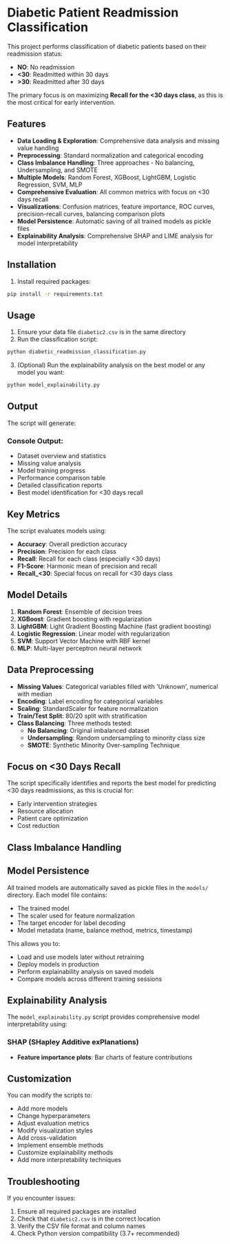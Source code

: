 # Diabetic Patient Readmission Classification

This project performs classification of diabetic patients based on their readmission status:
- **NO**: No readmission
- **<30**: Readmitted within 30 days  
- **>30**: Readmitted after 30 days

The primary focus is on maximizing **Recall for the <30 days class**, as this is the most critical for early intervention.

## Features

- **Data Loading & Exploration**: Comprehensive data analysis and missing value handling
- **Preprocessing**: Standard normalization and categorical encoding
- **Class Imbalance Handling**: Three approaches - No balancing, Undersampling, and SMOTE
- **Multiple Models**: Random Forest, XGBoost, LightGBM, Logistic Regression, SVM, MLP
- **Comprehensive Evaluation**: All common metrics with focus on <30 days recall
- **Visualizations**: Confusion matrices, feature importance, ROC curves, precision-recall curves, balancing comparison plots
- **Model Persistence**: Automatic saving of all trained models as pickle files
- **Explainability Analysis**: Comprehensive SHAP and LIME analysis for model interpretability

## Installation

1. Install required packages:
```bash
pip install -r requirements.txt
```

## Usage

1. Ensure your data file `diabetic2.csv` is in the same directory
2. Run the classification script:
```bash
python diabetic_readmission_classification.py
```

3. (Optional) Run the explainability analysis on the best model or any model you want:
```bash
python model_explainability.py
```

## Output

The script will generate:

### Console Output:
- Dataset overview and statistics
- Missing value analysis
- Model training progress
- Performance comparison table
- Detailed classification reports
- Best model identification for <30 days recall

## Key Metrics

The script evaluates models using:
- **Accuracy**: Overall prediction accuracy
- **Precision**: Precision for each class
- **Recall**: Recall for each class (especially <30 days)
- **F1-Score**: Harmonic mean of precision and recall
- **Recall_<30**: Special focus on recall for <30 days class

## Model Details

1. **Random Forest**: Ensemble of decision trees
2. **XGBoost**: Gradient boosting with regularization
3. **LightGBM**: Light Gradient Boosting Machine (fast gradient boosting)
4. **Logistic Regression**: Linear model with regularization
5. **SVM**: Support Vector Machine with RBF kernel
6. **MLP**: Multi-layer perceptron neural network

## Data Preprocessing

- **Missing Values**: Categorical variables filled with 'Unknown', numerical with median
- **Encoding**: Label encoding for categorical variables
- **Scaling**: StandardScaler for feature normalization
- **Train/Test Split**: 80/20 split with stratification
- **Class Balancing**: Three methods tested:
  - **No Balancing**: Original imbalanced dataset
  - **Undersampling**: Random undersampling to minority class size
  - **SMOTE**: Synthetic Minority Over-sampling Technique

## Focus on <30 Days Recall

The script specifically identifies and reports the best model for predicting <30 days readmissions, as this is crucial for:
- Early intervention strategies
- Resource allocation
- Patient care optimization
- Cost reduction

## Class Imbalance Handling

## Model Persistence

All trained models are automatically saved as pickle files in the `models/` directory. Each model file contains:
- The trained model
- The scaler used for feature normalization
- The target encoder for label decoding
- Model metadata (name, balance method, metrics, timestamp)

This allows you to:
- Load and use models later without retraining
- Deploy models in production
- Perform explainability analysis on saved models
- Compare models across different training sessions

## Explainability Analysis

The `model_explainability.py` script provides comprehensive model interpretability using:

### SHAP (SHapley Additive exPlanations)
- **Feature importance plots**: Bar charts of feature contributions

## Customization

You can modify the scripts to:
- Add more models
- Change hyperparameters
- Adjust evaluation metrics
- Modify visualization styles
- Add cross-validation
- Implement ensemble methods
- Customize explainability methods
- Add more interpretability techniques

## Troubleshooting

If you encounter issues:
1. Ensure all required packages are installed
2. Check that `diabetic2.csv` is in the correct location
3. Verify the CSV file format and column names
4. Check Python version compatibility (3.7+ recommended) 